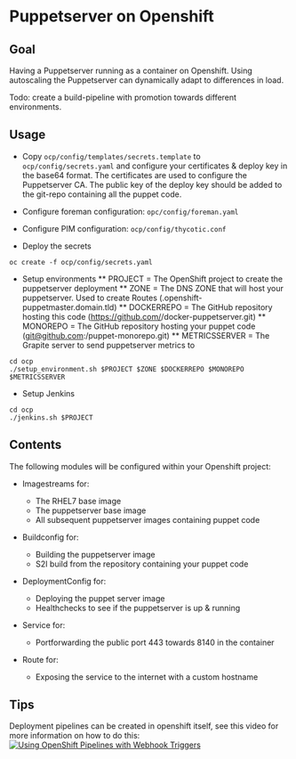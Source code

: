 # Puppetserver on Openshift

## Goal

Having a Puppetserver running as a container on Openshift. Using autoscaling the Puppetserver can dynamically adapt to differences in load.

Todo: create a build-pipeline with promotion towards different environments.

## Usage

* Copy `ocp/config/templates/secrets.template` to `ocp/config/secrets.yaml` and configure your certificates & deploy key in the base64 format. The certificates are used to configure the Puppetserver CA. The public key of the deploy key should be added to the git-repo containing all the puppet code.
* Configure foreman configuration: `opc/config/foreman.yaml`
* Configure PIM configuration: `ocp/config/thycotic.conf`

* Deploy the secrets
```
oc create -f ocp/config/secrets.yaml
```

* Setup environments
** PROJECT = The OpenShift project to create the puppetserver deployment
** ZONE = The DNS ZONE that will host your puppetserver. Used to create Routes (<environment>.openshift-puppetmaster.domain.tld)
** DOCKERREPO = The GitHub repository hosting this code (https://github.com/<organisation>/docker-puppetserver.git)
** MONOREPO = The GitHub repository hosting your puppet code (git@github.com:<organisation>/puppet-monorepo.git)
** METRICSSERVER = The Grapite server to send puppetserver metrics to

```
cd ocp
./setup_environment.sh $PROJECT $ZONE $DOCKERREPO $MONOREPO $METRICSSERVER
```

* Setup Jenkins

```
cd ocp
./jenkins.sh $PROJECT
```

## Contents

The following modules will be configured within your Openshift project:

* Imagestreams for:
    - The RHEL7 base image
    - The puppetserver base image
    - All subsequent puppetserver images containing puppet code

* Buildconfig for:
    - Building the puppetserver image
    - S2I build from the repository containing your puppet code

* DeploymentConfig for:
    - Deploying the puppet server image
    - Healthchecks to see if the puppetserver is up & running

* Service for:
    - Portforwarding the public port 443 towards 8140 in the container

* Route for:
    - Exposing the service to the internet with a custom hostname

## Tips

Deployment pipelines can be created in openshift itself, see this video for more information on how to do this:
[![Using OpenShift Pipelines with Webhook Triggers](http://img.youtube.com/vi/kY6227QxqOA/0.jpg)](http://www.youtube.com/watch?v=kY6227QxqOA)
